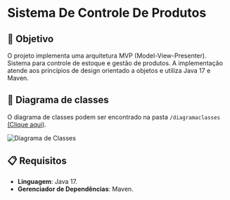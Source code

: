 # Sistema De Controle De Produtos

## 🎯 Objetivo

O projeto implementa uma arquitetura MVP (Model-View-Presenter).
Sistema para controle de estoque e gestão de produtos.
A implementação atende aos princípios de design orientado a objetos e utiliza Java 17 e Maven.

## 📐 Diagrama de classes

O diagrama de classes podem ser encontrado na pasta `/diagramaclasses` [(Clique aqui)](diagramaclasses/).

![Diagrama de Classes](diagramaclasses/Delivery%20System%20Diagrama%20de%20Classes%20de%20Projeto.svg)

## 📋 Requisitos
- **Linguagem**: Java 17.
- **Gerenciador de Dependências**: Maven.